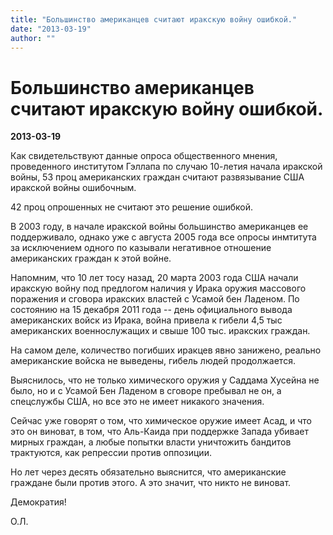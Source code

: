 ```yaml
---
title: "Большинство американцев считают иракскую войну ошибкой."
date: "2013-03-19"
author: ""
---
```


# Большинство американцев считают иракскую войну ошибкой.

**2013-03-19** 

Как свидетельствуют данные опроса общественного мнения, проведенного институтом Гэллапа по случаю 10-летия начала иракской войны, 53 проц американских граждан считают развязывание США иракской войны ошибочным.

42 проц опрошенных не считают это решение ошибкой.

В 2003 году, в начале иракской войны большинство американцев ее поддерживало, однако  уже с августа 2005 года все опросы инмтитута за исключением одного по казывали негативное отношение американских граждан к этой войне.

Напомним, что 10 лет тосу назад, 20 марта 2003 года США начали иракскую войну под предлогом наличия у Ирака оружия массового поражения и сговора иракских властей с Усамой бен Ладеном. По состоянию на 15 декабря 2011 года -- день официального вывода американских войск из Ирака, война привела к гибели 4,5 тыс американских военнослужащих и свыше 100 тыс. иракских граждан.

На самом деле, количество погибших иракцев  явно занижено, реально американские войска не выведены, гибель людей продолжается.

Выяснилось, что не только химического оружия у Саддама Хусейна не было, но и с Усамой Бен Ладеном в сговоре пребывал не он, а спецслужбы США, но все это не имеет никакого значения.

Сейчас уже говорят о том, что химическое оружие имеет Асад, и что это он виноват, в том, что Аль-Каида при поддержке Запада убивает мирных граждан, а любые попытки власти уничтожить бандитов трактуются, как репрессии против оппозиции.

Но лет через десять обязательно выяснится, что американские граждане были против этого. А это значит, что никто не виноват.

Демократия!

О.Л.